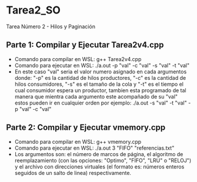 # Tarea2_SO
Tarea Número 2 - Hilos y Paginación

## Parte 1: Compilar y Ejecutar Tarea2v4.cpp
+ Comando para compilar en WSL: g++ Tarea2v4.cpp
+ Comando para ejecutar en WSL: ./a.out -p "val" -c "val" -s "val" -t "val"
+ En este caso "val" seria el valor numero asignado en cada argumentos donde: "-p" es la cantidad de hilos productores, "-c" es la cantidad de hilos consumidores, "-s" es el tamaño de la cola y "-t" es el tiempo el cual consumidor espera un productor, tambien esta programado de tal manera que mientra cada argumento este acompañado de su "val" estos pueden ir en cualquier orden por ejemplo: ./a.out -s "val" -t "val" -p "val" -c "val" 

## Parte 2: Compilar y Ejecutar vmemory.cpp
+ Comando para compilar en WSL: g++ vmemory.cpp
+ Comando para ejecutar en WSL: ./a.out 3 "FIFO" "referencias.txt"
+ Los argumentos son: el número de marcos de página, el algoritmo de reemplazamiento (con las opciones: "Optimo", "FIFO", "LRU" o "RELOJ") y el archivo con direcciones virtuales (el formato es: números enteros seguidos de un salto de linea) respectivamente.
